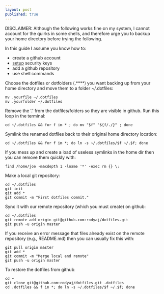 ```yaml
---
layout: post
published: true
---
```


DISCLAIMER: Although the following works fine on my system, I cannot account for the quirks in some shells, and therefore urge you to backup your home directory before trying the following. 

In this guide I assume you know how to:

- create a github account
- [setup](https://help.github.com/articles/generating-ssh-keys) security keys
- add a github repository
- use shell commands

Choose the dotfiles or dotfolders (.****) you want backing up from your home directory and move them to a folder ~/.dotfiles:

``` 
mv .yourfile ~/.dotfiles
mv .yourfolder ~/.dotfiles
```

Remove the '.' from the dotfiles/folders so they are visible in github. Run this loop in the terminal:

```
cd ~/.dotfiles && for f in * ; do mv "$f" "${f/./}" ; done
```

Symlink the renamed dotfiles back to their original home directory location:

```
cd ~/.dotfiles && for f in *; do ln -s ~/.dotfiles/$f ~/.$f; done
```

If you mess up and create a load of useless symlinks in the home dir then you can remove them quickly with:

```
find /home/joe -maxdepth 1 -lname '*' -exec rm {} \;
```

Make a local git repository:

```
cd ~/.dotfiles
git init
git add *
git commit -m "First dotfiles commit."
```

Sync it with our remote repository (which you must create) on github:

```
cd ~/.dotfiles
git remote add origin git@github.com:rodyaj/dotfiles.git
git push -u origin master
```

If you receive an error message that files already exist on the remote repository (e.g., README.md) then you can usually fix this with:

```
git pull origin master
git add *
git commit -m "Merge local and remote"
git push -u origin master
```

To restore the dotfiles from github:

```
cd ~
git clone git@github.com:rodyaj/dotfiles.git .dotfiles
cd .dotfiles && f in *; do ln -s ~/.dotfiles/$f ~/.$f; done
```